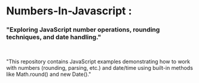 <h1> Numbers-In-Javascript : </h1>
<h3>"Exploring JavaScript number operations, rounding techniques, and date handling."</h3>
<br>
<p>"This repository contains JavaScript examples demonstrating how to work with numbers (rounding, parsing, etc.) and date/time using built-in methods like Math.round() and new Date()."</p>
